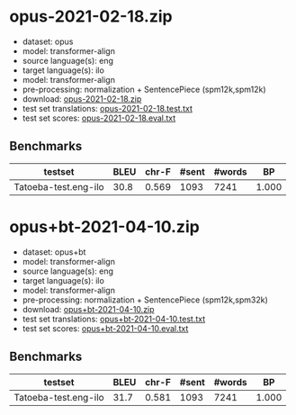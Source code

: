 # opus-2021-02-18.zip

* dataset: opus
* model: transformer-align
* source language(s): eng
* target language(s): ilo
* model: transformer-align
* pre-processing: normalization + SentencePiece (spm12k,spm12k)
* download: [opus-2021-02-18.zip](https://object.pouta.csc.fi/Tatoeba-MT-models/eng-ilo/opus-2021-02-18.zip)
* test set translations: [opus-2021-02-18.test.txt](https://object.pouta.csc.fi/Tatoeba-MT-models/eng-ilo/opus-2021-02-18.test.txt)
* test set scores: [opus-2021-02-18.eval.txt](https://object.pouta.csc.fi/Tatoeba-MT-models/eng-ilo/opus-2021-02-18.eval.txt)

## Benchmarks

| testset | BLEU  | chr-F | #sent | #words | BP |
|---------|-------|-------|-------|--------|----|
| Tatoeba-test.eng-ilo 	| 30.8 	| 0.569 	| 1093 	| 7241 	| 1.000 |


# opus+bt-2021-04-10.zip

* dataset: opus+bt
* model: transformer-align
* source language(s): eng
* target language(s): ilo
* model: transformer-align
* pre-processing: normalization + SentencePiece (spm12k,spm32k)
* download: [opus+bt-2021-04-10.zip](https://object.pouta.csc.fi/Tatoeba-MT-models/eng-ilo/opus+bt-2021-04-10.zip)
* test set translations: [opus+bt-2021-04-10.test.txt](https://object.pouta.csc.fi/Tatoeba-MT-models/eng-ilo/opus+bt-2021-04-10.test.txt)
* test set scores: [opus+bt-2021-04-10.eval.txt](https://object.pouta.csc.fi/Tatoeba-MT-models/eng-ilo/opus+bt-2021-04-10.eval.txt)

## Benchmarks

| testset | BLEU  | chr-F | #sent | #words | BP |
|---------|-------|-------|-------|--------|----|
| Tatoeba-test.eng-ilo 	| 31.7 	| 0.581 	| 1093 	| 7241 	| 1.000 |

